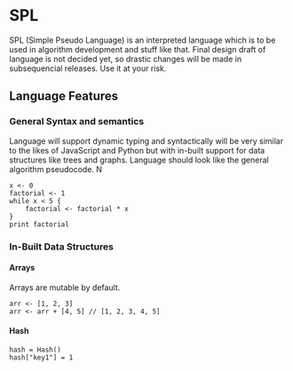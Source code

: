 # SPL
SPL (Simple Pseudo Language) is an interpreted language which is to be used in algorithm development and stuff like that. Final design draft of language is not decided yet, so drastic changes will be made in subsequencial releases. Use it at your risk.

## Language Features
### General Syntax and semantics
Language will support dynamic typing and syntactically will be very similar to the likes of JavaScript and Python but with in-built support for data structures like trees and graphs. Language should look like the general algorithm pseudocode. N
```
x <- 0
factorial <- 1
while x < 5 {
    factorial <- factorial * x
}
print factorial
```
### In-Built Data Structures
#### Arrays
Arrays are mutable by default.
```
arr <- [1, 2, 3]
arr <- arr + [4, 5] // [1, 2, 3, 4, 5]
```
#### Hash
```
hash = Hash()
hash["key1"] = 1
```